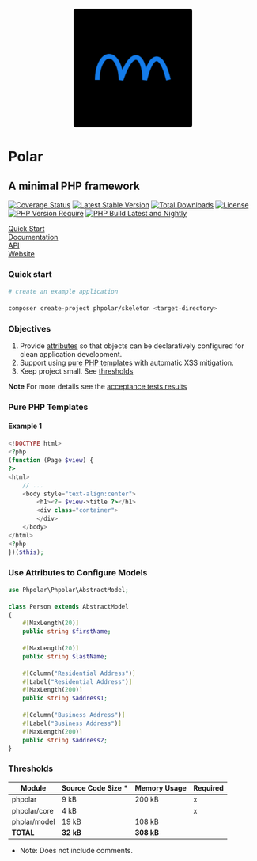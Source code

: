 <p align="center">
    <img width="240" src="./phpolar.svg" alt="PHPolar logo" />
</p>

# Polar

## A minimal PHP framework
[![Coverage Status](https://coveralls.io/repos/github/phpolar/phpolar/badge.svg?branch=main)](https://coveralls.io/github/phpolar/phpolar?branch=main) [![Latest Stable Version](https://poser.pugx.org/phpolar/phpolar/v)][def] [![Total Downloads](https://poser.pugx.org/phpolar/phpolar/downloads)][def] [![License](https://poser.pugx.org/phpolar/phpolar/license)][def] [![PHP Version Require](https://poser.pugx.org/phpolar/phpolar/require/php)][def] [![PHP Build Latest and Nightly](https://github.com/phpolar/phpolar/actions/workflows/php-latest.yml/badge.svg)](https://github.com/phpolar/phpolar/actions/workflows/php-latest.yml)

[Quick Start](https://docs.phpolar.org/quick-start/) <br/>
[Documentation](https://docs.phpolar.org) <br/>
[API](https://api.phpolar.org) <br/>
[Website](https://phpolar.org) <br/>

### Quick start

```bash
# create an example application

composer create-project phpolar/skeleton <target-directory>
```

### Objectives

1. Provide [attributes](#use-attributes-to-configure-models) so that objects can be declaratively configured for clean application development.
1. Support using [pure PHP templates](#pure-php-templates) with automatic XSS mitigation.
1. Keep project small. See [thresholds](#thresholds)

**Note** For more details see the [acceptance tests results](./acceptance-test-results.md)

### Pure PHP Templates

#### Example 1

```php
<!DOCTYPE html>
<?php
(function (Page $view) {
?>
<html>
    // ...
    <body style="text-align:center">
        <h1><?= $view->title ?></h1>
        <div class="container">
        </div>
    </body>
</html>
<?php
})($this);
```

### Use Attributes to Configure Models

```php
use Phpolar\Phpolar\AbstractModel;

class Person extends AbstractModel
{
    #[MaxLength(20)]
    public string $firstName;

    #[MaxLength(20)]
    public string $lastName;

    #[Column("Residential Address")]
    #[Label("Residential Address")]
    #[MaxLength(200)]
    public string $address1;

    #[Column("Business Address")]
    #[Label("Business Address")]
    #[MaxLength(200)]
    public string $address2;
}
```

### Thresholds

|      Module    |Source Code Size * |Memory Usage|  Required |
|----------------|-------------------|------------|-----------|
|     phpolar    |        9 kB       |   200 kB   |      x    |
|  phpolar/core  |        4 kB       |            |      x    |
|  phplar/model  |       19 kB       |   108 kB   |           |
|     **TOTAL**  |     **32 kB**     | **308 kB** |           |

* Note: Does not include comments.

[def]: https://packagist.org/packages/phpolar/phpolar
